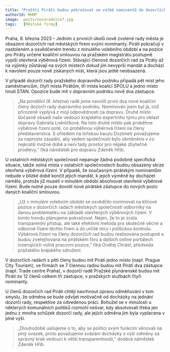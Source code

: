 ```yaml
---
title: "Pražští Piráti budou pokračovat ve volbě nominantů do dozorčích rad městských společností na základě otevřených výběrových řízení"
authorId: MHMP
image:  posts/novaradnice7.jpg
tags:   [Městské firmy]
---
```


Praha, 8. března 2023 – Jedním z prvních úkolů nově zvolené rady města je obsazení dozorčích rad městských firem svými nominanty. Piráti pokračují v nastoleném a osvědčeném trendu z minulého volebního období a na pozice pro Piráty určené koaliční smlouvou na pražském magistrátu postupně vypíší otevřená výběrová řízení. Stávající členové dozorčích rad za Piráty až na výjimky zůstávají na svých místech dokud jim nevyprší mandát a dochází k navolení pouze nově získaných míst, která jsou ještě neobsazená. 

V případě dozorčí rady pražského dopravního podniku připadá pět míst jeho zaměstnancům, čtyři místa Pirátům, tři místa koalici SPOLU a jedno místo hnutí STAN. Opozice bude mít v dopravním podniku nově dva zástupce.

> „Na pondělní (6. března) radě jsme navolili první dva nové koaliční členy dozorčí rady dopravního podniku. Nominován jsem byl já, což přirozeně vyplývá z mojí odpovědnosti za dopravu. Druhé místo dočasně obsadí naše vedoucí krajského expertního týmu pro oblast dopravy Gabriela Lněničková. Na toto druhé místo pak proběhne výběrové řízení poté, co proběhnou výběrová řízení na členy představenstva. S ohledem na loňskou kauzu Dozimetr považujeme za naprosto zásadní, aby vedení společnosti bylo obměněno v co nejkratší možné době a není tady prostor pro nějaké zbytečné prodlevy,“ říká náměstek pro dopravu Zdeněk Hřib.

U ostatních městských společností nepanuje žádná podobně specifická situace, takže volná místa v ostatních společnostech budou obsazeny skrze otevřená výběrová řízení. V případě, že současným pirátským nominantům nebude v blízké době končit jejich mandát, k jejich výměně by docházet nemělo, protože již museli v minulém období absolvovat otevřené výběrové řízení. Bude nutné pouze dovolit nové pirátské zástupce do nových pozic daných koaliční smlouvou.

>„Už v minulém volebním období se osvědčilo nominovat na klíčové pozice v dozorčích radách městských společností odborníky na danou problematiku na základě otevřených výběrových řízení. V tomto trendu plánujeme pokračovat. Nejen, že to je zcela transparentní přístup, ale také efektivní metoda pro skutečně věcné a odborné řízení těchto firem a do určité míry i politickou kontrolu. Výběrová řízení na členy dozorčích rad budou realizována postupně a budou zveřejňovaná na pirátském fóru a dalších online portálech inzerujících volné pracovní pozice,” říká Ondřej Chrást, předseda pražského krajského sdružení. 

V dozorčích radách s pěti členy budou mít Piráti jedno místo (např. Prague City Tourism), ve firmách se 7 člennou radou budou mít Piráti dva zástupce (např. Trade centre Praha), v dozorčí radě Pražské plynárenské budou mít Piráti ze 12 členů celkem tři zástupce, v pražských službách čtyři nominanty.

U členů dozorčích rad Piráti chtějí navrhnout úpravu odměňování v tom smyslu, že odměna se bude odvíjet motivačně od docházky na jednání dozorčí rady, respektive za odvedenou práci. Bohužel se v minulosti u některých komunálních politiků rozmohl nešvar, kdy absolvovali třeba jen jednu z mnoha schůzek dozorčí rady, ale jejich odměna jim byla vyplacena v plné výši.

> „Dlouhodobě usilujeme o to, aby se politici svým funkcím věnovali na plný úvazek, proto považujeme svázání docházky s výší odměny za správný krok vedoucí k větší transparentnosti,“ dodává náměstek Zdeněk Hřib.

